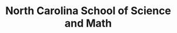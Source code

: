 ---
layout: repo
title: "North Carolina School of Science and Math"
id: 4584
permalink: repos/4584/
---